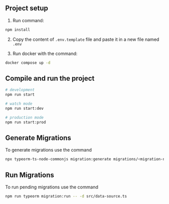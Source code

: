 ## Project setup

1. Run command:

```bash
npm install
```

2. Copy the content of `.env.template` file and paste it in a new file named `.env`

3. Run docker with the command:

```bash
docker compose up -d
```

## Compile and run the project

```bash
# development
npm run start

# watch mode
npm run start:dev

# production mode
npm run start:prod
```

## Generate Migrations

To generate migrations use the command

```bash
npx typeorm-ts-node-commonjs migration:generate migrations/<migration-name> -d src/data-source.ts -p
```

## Run Migrations

To run pending migrations use the command 

```bash
npm run typeorm migration:run -- -d src/data-source.ts  
```